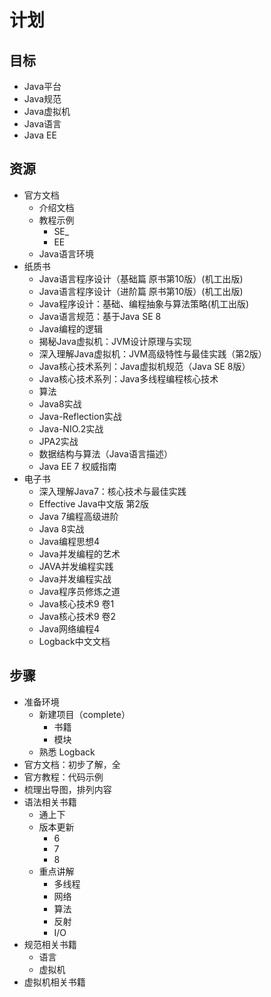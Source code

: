 #   计划

##  目标
-   Java平台
-   Java规范
-   Java虚拟机
-   Java语言
-   Java EE


##  资源
-   官方文档
    -   介绍文档
    -   教程示例
        -   SE_
        -   EE
    -   Java语言环境
-   纸质书
    -   Java语言程序设计（基础篇 原书第10版）(机工出版)
    -   Java语言程序设计（进阶篇 原书第10版）(机工出版)
    -   Java程序设计：基础、编程抽象与算法策略(机工出版)
    -   Java语言规范：基于Java SE 8
    -   Java编程的逻辑
    -   揭秘Java虚拟机：JVM设计原理与实现
    -   深入理解Java虚拟机：JVM高级特性与最佳实践（第2版）
    -   Java核心技术系列：Java虚拟机规范（Java SE 8版）
    -   Java核心技术系列：Java多线程编程核心技术
    -   算法
    -   Java8实战
    -   Java-Reflection实战
    -   Java-NIO.2实战
    -   JPA2实战
    -   数据结构与算法（Java语言描述）
    -   Java EE 7 权威指南
-   电子书
    -   深入理解Java7：核心技术与最佳实践
    -   Effective Java中文版 第2版
    -   Java 7编程高级进阶
    -   Java 8实战
    -   Java编程思想4
    -   Java并发编程的艺术
    -   JAVA并发编程实践
    -   Java并发编程实战
    -   Java程序员修炼之道
    -   Java核心技术9 卷1
    -   Java核心技术9 卷2
    -   Java网络编程4
    -   Logback中文文档

##  步骤
-   准备环境
    -   新建项目（complete）
        -   书籍
        -   模块
    -   熟悉 Logback
-   官方文档：初步了解，全
-   官方教程：代码示例
-   梳理出导图，排列内容
-   语法相关书籍
    -   通上下
    -   版本更新
        -   6
        -   7
        -   8
    -   重点讲解
        -   多线程
        -   网络
        -   算法
        -   反射
        -   I/O
-   规范相关书籍
    -   语言
    -   虚拟机
-   虚拟机相关书籍